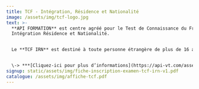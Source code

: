 ```yaml
---
title: T﻿CF - Intégration, Résidence et Nationalité
image: /assets/img/tcf-logo.jpg
text: >-
  **API FORMATION** est centre agréé pour le Test de Connaissance du Français-
  Intégration Résidence et Nationalité. 


  Le **TCF IRN** est destiné à toute personne étrangère de plus de 16 ans souhaitant valider son niveau de français.


  \-﻿> ***[C﻿liquez-ici pour plus d’informations](https://api-vt.com/assets/img/affiche-tcf.pdf)***<-
signup: static/assets/img/fiche-inscription-examen-tcf-irn-v1.pdf
catalogue: /assets/img/affiche-tcf.pdf
---
```

